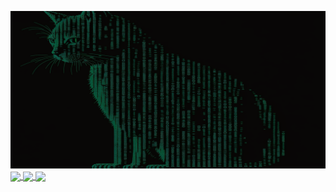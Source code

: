 ![Banner](imgs/matcat2.png)
<a href="https://github.com/anuraghazra/github-readme-stats">
  <img height=200 align="center" src="https://github-readme-stats.vercel.app/api?username=invisible-bo&show_icons=true&theme=chartreuse-dark" />
</a>
<a href="https://github.com/anuraghazra/github-readme-stats">
  <img height=200 align="center" src="https://github-readme-stats.vercel.app/api/top-langs/?username=invisible-bo&layout=donut" />
</a>
<a href="https://github.com/invisible-bo/Own-Gitbook">
  <img height=200 align="center" src="https://github-readme-stats.vercel.app/api/pin/?username=invisible-bo&repo=Own-Gitbook&theme=chartreuse-dark" />
</a>

<!--
**invisible-bo/invisible-bo** is a ✨ _special_ ✨ repository because its `README.md` (this file) appears on your GitHub profile.

Here are some ideas to get you started:

- 🔭 I’m currently working on ...
- 🌱 I’m currently learning ...
- 👯 I’m looking to collaborate on ...
- 🤔 I’m looking for help with ...
- 💬 Ask me about ...
- 📫 How to reach me: ...
- 😄 Pronouns: ...
- ⚡ Fun fact: ...
-->
